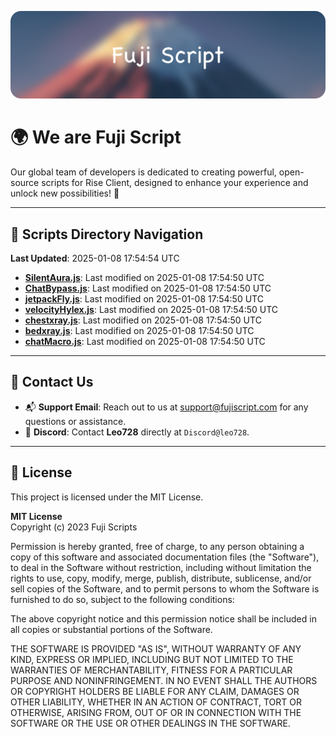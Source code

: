 ![Banner](.github/b.webp)

# 🌍 **We are Fuji Script**

Our global team of developers is dedicated to creating powerful, open-source scripts for Rise Client, designed to enhance your experience and unlock new possibilities! 🌟

---
<!-- SCRIPTS_NAVIGATION_START -->
## 📂 **Scripts Directory Navigation**

**Last Updated**: 2025-01-08 17:54:54 UTC

- **[SilentAura.js](scripts/SilentAura.js)**: Last modified on 2025-01-08 17:54:50 UTC
- **[ChatBypass.js](scripts/ChatBypass.js)**: Last modified on 2025-01-08 17:54:50 UTC
- **[jetpackFly.js](scripts/jetpackFly.js)**: Last modified on 2025-01-08 17:54:50 UTC
- **[velocityHylex.js](scripts/velocityHylex.js)**: Last modified on 2025-01-08 17:54:50 UTC
- **[chestxray.js](scripts/chestxray.js)**: Last modified on 2025-01-08 17:54:50 UTC
- **[bedxray.js](scripts/bedxray.js)**: Last modified on 2025-01-08 17:54:50 UTC
- **[chatMacro.js](scripts/chatMacro.js)**: Last modified on 2025-01-08 17:54:50 UTC

<!-- SCRIPTS_NAVIGATION_END -->

---

## 💬 **Contact Us**  
- 📬 **Support Email**: Reach out to us at [support@fujiscript.com](mailto:support@fujiscript.com) for any questions or assistance.  
- 💬 **Discord**: Contact **Leo728** directly at `Discord@leo728`.

---

## 📜 **License**

This project is licensed under the MIT License.  

**MIT License**  
Copyright (c) 2023 Fuji Scripts  

Permission is hereby granted, free of charge, to any person obtaining a copy of this software and associated documentation files (the "Software"), to deal in the Software without restriction, including without limitation the rights to use, copy, modify, merge, publish, distribute, sublicense, and/or sell copies of the Software, and to permit persons to whom the Software is furnished to do so, subject to the following conditions:  

The above copyright notice and this permission notice shall be included in all copies or substantial portions of the Software.  

THE SOFTWARE IS PROVIDED "AS IS", WITHOUT WARRANTY OF ANY KIND, EXPRESS OR IMPLIED, INCLUDING BUT NOT LIMITED TO THE WARRANTIES OF MERCHANTABILITY, FITNESS FOR A PARTICULAR PURPOSE AND NONINFRINGEMENT. IN NO EVENT SHALL THE AUTHORS OR COPYRIGHT HOLDERS BE LIABLE FOR ANY CLAIM, DAMAGES OR OTHER LIABILITY, WHETHER IN AN ACTION OF CONTRACT, TORT OR OTHERWISE, ARISING FROM, OUT OF OR IN CONNECTION WITH THE SOFTWARE OR THE USE OR OTHER DEALINGS IN THE SOFTWARE.  
